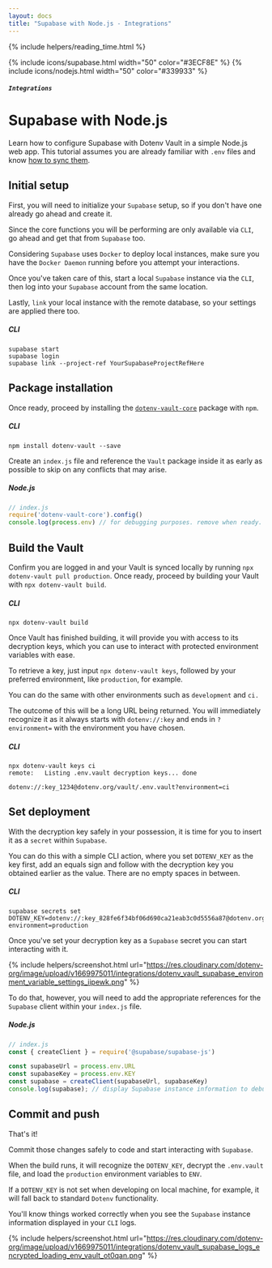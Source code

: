 ```yaml
---
layout: docs
title: "Supabase with Node.js - Integrations"
---
```


{% include helpers/reading_time.html %}

{% include icons/supabase.html width="50" color="#3ECF8E" %}
{% include icons/nodejs.html width="50" color="#339933" %}

##### `Integrations`

# __Supabase with Node.js__

Learn how to configure Supabase with Dotenv Vault in a simple Node.js web app. This tutorial assumes you are already familiar with `.env` files and know [how to sync them](/docs/tutorials/sync).

## Initial setup
First, you will need to initialize your `Supabase` setup, so if you don't have one already go ahead and create it.

Since the core functions you will be performing are only available via `CLI`, go ahead and get that from `Supabase` too.

Considering `Supabase` uses `Docker` to deploy local instances, make sure you have the `Docker Daemon` running before you attempt your interactions.

Once you've taken care of this, start a local `Supabase` instance via the `CLI`, then log into your `Supabase` account from the same location.

Lastly, `link` your local instance with the remote database, so your settings are applied there too.

##### CLI
```shell
supabase start
supabase login
supabase link --project-ref YourSupabaseProjectRefHere
```

## Package installation
Once ready, proceed by installing the [`dotenv-vault-core`](https://github.com/dotenv-org/dotenv-vault-core) package with `npm`.

##### CLI
```shell
npm install dotenv-vault --save
```

Create an `index.js` file and reference the `Vault` package inside it as early as possible to skip on any conflicts that may arise.

##### Node.js

```js
// index.js
require('dotenv-vault-core').config()
console.log(process.env) // for debugging purposes. remove when ready.
```

## Build the Vault
Confirm you are logged in and your Vault is synced locally by running `npx dotenv-vault pull production`. Once ready, proceed by building your Vault with `npx dotenv-vault build`.

##### CLI

```shell
npx dotenv-vault build
```

Once Vault has finished building, it will provide you with access to its decryption keys, which you can use to interact with protected environment variables with ease.

To retrieve a key, just input `npx dotenv-vault keys`, followed by your preferred environment, like `production`, for example.

You can do the same with other environments such as `development` and `ci.`

The outcome of this will be a long URL being returned. You will immediately recognize it as it always starts with `dotenv://:key` and ends in `?environment=` with the environment you have chosen.

##### CLI

```shell
npx dotenv-vault keys ci
remote:   Listing .env.vault decryption keys... done

dotenv://:key_1234@dotenv.org/vault/.env.vault?environment=ci
```

## Set deployment
With the decryption key safely in your possession, it is time for you to insert it as a `secret` within `Supabase`.

You can do this with a simple CLI action, where you set `DOTENV_KEY` as the key first, add an equals sign and follow with the decryption key you obtained earlier as the value. There are no empty spaces in between.

##### CLI
```shell
supabase secrets set DOTENV_KEY=dotenv://:key_828fe6f34bf06d690ca21eab3c0d5556a87@dotenv.org/vault/.env.vault?environment=production
```

Once you've set your decryption key as a `Supabase` secret you can start interacting with it.

{% include helpers/screenshot.html url="https://res.cloudinary.com/dotenv-org/image/upload/v1669975011/integrations/dotenv_vault_supabase_environment_variable_settings_iipewk.png" %}


To do that, however, you will need to add the appropriate references for the `Supabase` client within your `index.js` file.

##### Node.js

```js
// index.js
const { createClient } = require('@supabase/supabase-js')

const supabaseUrl = process.env.URL
const supabaseKey = process.env.KEY
const supabase = createClient(supabaseUrl, supabaseKey)
console.log(supabase); // display Supabase instance information to debug
```

## Commit and push

That's it!

Commit those changes safely to code and start interacting with `Supabase`.

When the build runs, it will recognize the `DOTENV_KEY`, decrypt the `.env.vault` file, and load the `production` environment variables to `ENV`.

If a `DOTENV_KEY` is not set when developing on local machine, for example, it will fall back to standard `Dotenv` functionality.

You'll know things worked correctly when you see the `Supabase` instance information displayed in your `CLI` logs.

{% include helpers/screenshot.html url="https://res.cloudinary.com/dotenv-org/image/upload/v1669975011/integrations/dotenv_vault_supabase_logs_encrypted_loading_env_vault_ot0qan.png" %}
